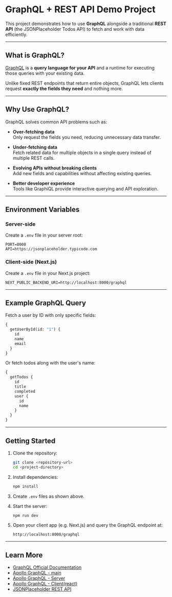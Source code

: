# GraphQL + REST API Demo Project

This project demonstrates how to use **GraphQL** alongside a traditional **REST API** (the JSONPlaceholder Todos API) to fetch and work with data efficiently.

---

## What is GraphQL?

[GraphQL](https://graphql.org) is a **query language for your API** and a runtime for executing those queries with your existing data.

Unlike fixed REST endpoints that return entire objects, GraphQL lets clients request **exactly the fields they need** and nothing more.

---

## Why Use GraphQL?

GraphQL solves common API problems such as:

- **Over-fetching data**  
  Only request the fields you need, reducing unnecessary data transfer.

- **Under-fetching data**  
  Fetch related data for multiple objects in a single query instead of multiple REST calls.

- **Evolving APIs without breaking clients**  
  Add new fields and capabilities without affecting existing queries.

- **Better developer experience**  
  Tools like GraphiQL provide interactive querying and API exploration.

---

## Environment Variables

### Server-side

Create a `.env` file in your server root:

```
PORT=8000
API=https://jsonplaceholder.typicode.com
```

### Client-side (Next.js)

Create a `.env` file in your Next.js project:

```
NEXT_PUBLIC_BACKEND_URI=http://localhost:8000/graphql
```

---

## Example GraphQL Query

Fetch a user by ID with only specific fields:

```graphql
{
  getUserById(id: "1") {
    id
    name
    email
  }
}
```

Or fetch todos along with the user's name:

```graphql
{
  getTodos {
    id
    title
    completed
    user {
      id
      name
    }
  }
}
```

---

## Getting Started

1. Clone the repository:

   ```bash
   git clone <repository-url>
   cd <project-directory>
   ```

2. Install dependencies:

   ```bash
   npm install
   ```

3. Create `.env` files as shown above.

4. Start the server:

   ```bash
   npm run dev
   ```

5. Open your client app (e.g. Next.js) and query the GraphQL endpoint at:

   ```
   http://localhost:8000/graphql
   ```

---

## Learn More

- [GraphQL Official Documentation](https://graphql.org/learn/)
- [Apollo GraphQL - main](https://www.apollographql.com/)
- [Apollo GraphQL - Server ](https://www.apollographql.com/docs/apollo-server)
- [Apollo GraphQL - Client(react)](https://www.apollographql.com/docs/react)
- [JSONPlaceholder REST API](https://jsonplaceholder.typicode.com/)